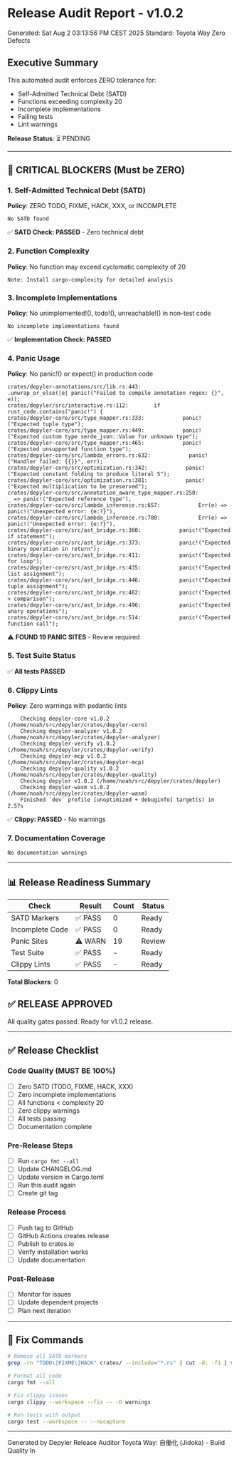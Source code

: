 # Release Audit Report - v1.0.2

Generated: Sat Aug  2 03:13:56 PM CEST 2025
Standard: Toyota Way Zero Defects

## Executive Summary

This automated audit enforces ZERO tolerance for:
- Self-Admitted Technical Debt (SATD)
- Functions exceeding complexity 20
- Incomplete implementations
- Failing tests
- Lint warnings

**Release Status**: ⏳ PENDING

---

## 🔴 CRITICAL BLOCKERS (Must be ZERO)

### 1. Self-Admitted Technical Debt (SATD)
**Policy**: ZERO TODO, FIXME, HACK, XXX, or INCOMPLETE

```
No SATD found
```
✅ **SATD Check: PASSED** - Zero technical debt

### 2. Function Complexity
**Policy**: No function may exceed cyclomatic complexity of 20

```
Note: Install cargo-complexity for detailed analysis
```

### 3. Incomplete Implementations
**Policy**: No unimplemented!(), todo!(), unreachable!() in non-test code

```
No incomplete implementations found
```
✅ **Implementation Check: PASSED**

### 4. Panic Usage
**Policy**: No panic!() or expect() in production code

```
crates/depyler-annotations/src/lib.rs:443:                .unwrap_or_else(|e| panic!("Failed to compile annotation regex: {}", e));
crates/depyler/src/interactive.rs:112:        if rust_code.contains("panic!") {
crates/depyler-core/src/type_mapper.rs:333:            panic!("Expected tuple type");
crates/depyler-core/src/type_mapper.rs:449:            panic!("Expected custom type serde_json::Value for unknown type");
crates/depyler-core/src/type_mapper.rs:465:            panic!("Expected unsupported function type");
crates/depyler-core/src/lambda_errors.rs:632:            panic!("Handler failed: {{}}", err);
crates/depyler-core/src/optimization.rs:342:            panic!("Expected constant folding to produce literal 5");
crates/depyler-core/src/optimization.rs:381:            panic!("Expected multiplication to be preserved");
crates/depyler-core/src/annotation_aware_type_mapper.rs:250:            _ => panic!("Expected reference type"),
crates/depyler-core/src/lambda_inference.rs:657:            Err(e) => panic!("Unexpected error: {e:?}"),
crates/depyler-core/src/lambda_inference.rs:780:            Err(e) => panic!("Unexpected error: {e:?}"),
crates/depyler-core/src/ast_bridge.rs:360:            panic!("Expected if statement");
crates/depyler-core/src/ast_bridge.rs:373:            panic!("Expected binary operation in return");
crates/depyler-core/src/ast_bridge.rs:411:            panic!("Expected for loop");
crates/depyler-core/src/ast_bridge.rs:435:            panic!("Expected list assignment");
crates/depyler-core/src/ast_bridge.rs:446:            panic!("Expected tuple assignment");
crates/depyler-core/src/ast_bridge.rs:462:            panic!("Expected > comparison");
crates/depyler-core/src/ast_bridge.rs:496:            panic!("Expected unary operations");
crates/depyler-core/src/ast_bridge.rs:514:            panic!("Expected function call");
```
⚠️  **FOUND 19 PANIC SITES** - Review required

### 5. Test Suite Status

✅ **All tests PASSED**

### 6. Clippy Lints
**Policy**: Zero warnings with pedantic lints

```
    Checking depyler-core v1.0.2 (/home/noah/src/depyler/crates/depyler-core)
    Checking depyler-analyzer v1.0.2 (/home/noah/src/depyler/crates/depyler-analyzer)
    Checking depyler-verify v1.0.2 (/home/noah/src/depyler/crates/depyler-verify)
    Checking depyler-mcp v1.0.2 (/home/noah/src/depyler/crates/depyler-mcp)
    Checking depyler-quality v1.0.2 (/home/noah/src/depyler/crates/depyler-quality)
    Checking depyler v1.0.2 (/home/noah/src/depyler/crates/depyler)
    Checking depyler-wasm v1.0.2 (/home/noah/src/depyler/crates/depyler-wasm)
    Finished `dev` profile [unoptimized + debuginfo] target(s) in 2.57s
```
✅ **Clippy: PASSED** - No warnings

### 7. Documentation Coverage

```
No documentation warnings
```

---

## 📊 Release Readiness Summary

| Check | Result | Count | Status |
|-------|--------|-------|--------|
| SATD Markers | ✅ PASS | 0 | Ready |
| Incomplete Code | ✅ PASS | 0 | Ready |
| Panic Sites | ⚠️ WARN | 19 | Review |
| Test Suite | ✅ PASS | - | Ready |
| Clippy Lints | ✅ PASS | - | Ready |

**Total Blockers**: 0


## ✅ RELEASE APPROVED

All quality gates passed. Ready for v1.0.2 release.

---

## ✅ Release Checklist

### Code Quality (MUST BE 100%)
- [ ] Zero SATD (TODO, FIXME, HACK, XXX)
- [ ] Zero incomplete implementations
- [ ] All functions < complexity 20
- [ ] Zero clippy warnings
- [ ] All tests passing
- [ ] Documentation complete

### Pre-Release Steps
- [ ] Run `cargo fmt --all`
- [ ] Update CHANGELOG.md
- [ ] Update version in Cargo.toml
- [ ] Run this audit again
- [ ] Create git tag

### Release Process
- [ ] Push tag to GitHub
- [ ] GitHub Actions creates release
- [ ] Publish to crates.io
- [ ] Verify installation works
- [ ] Update documentation

### Post-Release
- [ ] Monitor for issues
- [ ] Update dependent projects
- [ ] Plan next iteration

---

## 🤖 Fix Commands

```bash
# Remove all SATD markers
grep -rn "TODO\|FIXME\|HACK" crates/ --include="*.rs" | cut -d: -f1 | sort -u | xargs -I {} sed -i '/TODO\|FIXME\|HACK/d' {}

# Format all code
cargo fmt --all

# Fix clippy issues
cargo clippy --workspace --fix -- -D warnings

# Run tests with output
cargo test --workspace -- --nocapture
```

---

Generated by Depyler Release Auditor
Toyota Way: 自働化 (Jidoka) - Build Quality In
